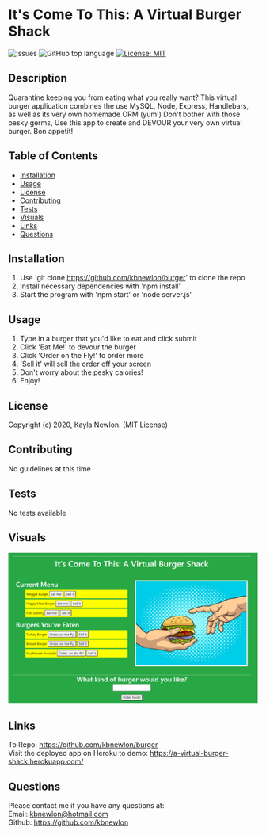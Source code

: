 # It's Come To This: A Virtual Burger Shack

![issues](https://img.shields.io/github/issues/kbnewlon/burger)
![GitHub top language](https://img.shields.io/github/languages/top/kbnewlon/burger)
[![License: MIT](https://img.shields.io/badge/License-MIT-yellow.svg)](https://opensource.org/licenses/MIT)
  
## Description 
Quarantine keeping you from eating what you really want? This virtual burger application combines the use MySQL, Node, Express, Handlebars, as well as its very own homemade ORM (yum!) Don't bother with those pesky germs, Use this app to create and DEVOUR your very own virtual burger. Bon appetit!

## Table of Contents 
* [Installation](#Installation)
* [Usage](#Usage)
* [License](#License)
* [Contributing](#Contributing)
* [Tests](#Tests)
* [Visuals](#Visuals)
* [Links](#Links)
* [Questions](#Questions)

## Installation
1. Use 'git clone https://github.com/kbnewlon/burger' to clone the repo
2. Install necessary dependencies with 'npm install'
3. Start the program with 'npm start' or 'node server.js'

## Usage
1. Type in a burger that you'd like to eat and click submit 
2. Click 'Eat Me!' to devour the burger
3. Click 'Order on the Fly!' to order more
4. 'Sell it' will sell the order off your screen
6. Don't worry about the pesky calories!
7. Enjoy!


## License
Copyright (c) 2020, Kayla Newlon. (MIT License)

## Contributing 
No guidelines at this time 

## Tests
No tests available 

## Visuals
![screenshot of "It's Come To This"](assets/screenshot_burger_app.PNG)
## Links
To Repo: https://github.com/kbnewlon/burger
<br>Visit the deployed app on Heroku to demo: https://a-virtual-burger-shack.herokuapp.com/
 

## Questions 
Please contact me if you have any questions at:
<br>Email: kbnewlon@hotmail.com
<br>Github: https://github.com/kbnewlon


